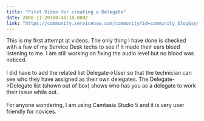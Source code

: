 ```yaml
---
title: "First Video for creating a Delegate"
date: 2008-11-20T00:46:18.000Z
link: "https://community.servicenow.com/community?id=community_blog&sys_id=53cca265dbd0dbc01dcaf3231f9619fd"
---
```

<p>This is my first attempt at videos. The only thing I have done is checked with a few of my Service Desk techs to see if it made their ears bleed listening to me. I am still working on fixing the audio level but no blood was noticed.<br /><br />I did have to add the related list Delegate-&gt;User so that the technician can see who they have assigned as their own delegates. The Delegate-&gt;Delegate list (shown out of box) shows who has you as a delegate to work their issue while out.<br /><br />For anyone wondering, I am using Camtasia Studio 5 and it is very user friendly for novices.</p>
